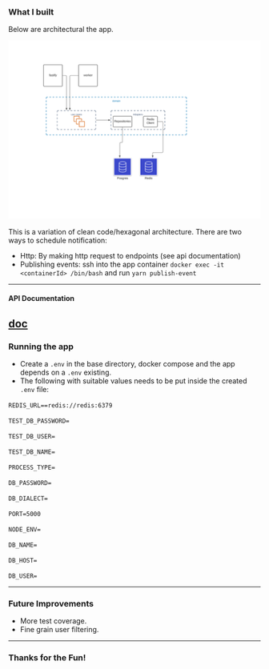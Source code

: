 ### What I built

Below are architectural the app.

![architecture image](./architecture.png)

This is a variation of clean code/hexagonal architecture.
There are two ways to schedule notification:
- Http: By making http request to endpoints (see api documentation)
- Publishing events: ssh into the app container `docker exec -it <containerId> /bin/bash` and run `yarn publish-event`

---

#### API Documentation
[doc](https://documenter.getpostman.com/view/263074/Tz5qbdYC)
---


### Running the app

- Create a `.env` in the base directory, docker compose and the app depends on a `.env` existing.
- The following with suitable values needs to be put inside the created `.env` file:

`REDIS_URL==redis://redis:6379`

`TEST_DB_PASSWORD=`

`TEST_DB_USER=`

`TEST_DB_NAME=`

`PROCESS_TYPE=`

`DB_PASSWORD=`

`DB_DIALECT=`

`PORT=5000`

`NODE_ENV=`

`DB_NAME=`

`DB_HOST=`

`DB_USER=`

---

### Future Improvements

- More test coverage.
- Fine grain user filtering.

---

### Thanks for the Fun!